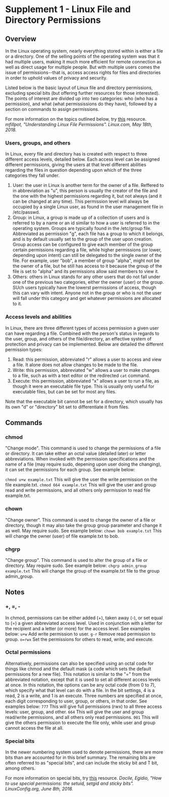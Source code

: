 # Supplement 1 - Linux File and Directory Permissions

## Overview
In the Linux operating system, nearly everything stored within is either a file or a directory.  One of the selling points of the operating system was that it had multiple users, making it much more efficient for remote connection as well as direct usage for multiple people.  But with multiple users comes the issue of permissions--that is, access access rights for files and directories in order to uphold values of privacy and security.

Listed below is the basic layout of Linux file and directory permissions, excluding special bits (but offering further resources for those interested).  The points of interest are divided up into two categories: who (who has a permission), and what (what permississions do they have), followed by a section on commands to assign permissions.

For more information on the topics outlined below, try [this](https://www.linux.com/training-tutorials/understanding-linux-file-permissions/) resource.
*mfillpot, "Understanding Linux File Permissions".  Linux.com, May 18th, 2018.*

### Users, groups, and others
In Linux, every file and directory has is created with respect to three different access levels, detailed below.  Each access level can be assigned different permissions, giving the users at that level different abilities regarding the files in question depending upon which of the three categories they fall under.

 1. User: the user in Linux is another term for the owner of a file.  Reffered to in abbreviation as "u", this person is usually the creator of the file and the one with the highest permissions regarding it, but not always (and it can be changed at any time).  This permission level will always be occupied by a single Linux user, as found in the user management file in /etc/passwd.
 2. Group: in Linux, a group is made up of a collection of users and is referred to by a name or an id similar to how a user is referred to in the operating system.  Groups are typically found in the /etc/group file.  Abbreviated as permission "g", each file has a group to which it belongs, and is by default usually set to the group of the user upon creation.  Group access can be configured to give each member of the group certain permissions regarding a file, while higher permissions (or lower, depending upon intent) can still be delegated to the single owner of the file.  For example, user "bob", a member of group "alpha", might not be the owner of a file, but he still has access to it because the group of the file is set to "alpha" and its permissions allow said members to view it.
 3. Others: others in Linux stands for any other users that do not fall under one of the previous two categories, either the owner (user) or the group.  SUch users typically have the lowerst permissions of access, though this can vary with intent.  Anyone not in the group or who is not the user will fall under this category and get whatever permissions are allocated to it.
 
### Access levels and abilities
In Linux, there are three different types of access permission a given user can have regarding a file.  Combined with the person's status in regards to the user, group, and others of the file/directory, an effective system of protection and privacy can be implemented.  Below are detailed the different permission types:

 1. Read: this permission, abbreviated "r" allows a user to access and view a file.  It alone does not allow changes to be made to the file.
 2. Write: this permission, abbreviated "w" allows a user to make changes to a file, such as with a text editor or the redirected ```cat``` command.
 3. Execute: this permission, abbreviated "x" allows a user to run a file, as though it were an executable file type.  This is usually only useful for executable files, but can be set for most any files.
 
Note that the executable bit cannot be set for a directory, which usually has its own "d" or "directory" bit set to differentiate it from files.

## Commands

### chmod
"Change mode".  This command is used to change the permissions of a file or directory.  It can take either an octal value (detailed later) or letter abbreviations.  When invoked with the permission specifications and the name of a file (may require sudo, depening upon user doing the changing), it can set the permissions for each group.  See example below:

```chmod u+w example.txt```  This will give the user the write permission on the file example.txt.
```chmod 664 example.txt```  This will give the user and group read and write permissions, and all others only permission to read file example.txt.

### chown
"Change owner".  This command is used to change the owner of a file or directory, though it may also take the group group parameter and change it as well.  May require sudo.  See example below:
```chown bob example.txt```  This will change the owner (user) of file example.txt to bob.

### chgrp
"Change group".  This command is used to alter the group of a file or directory.  May require sudo.  See example below:
```chgrp admin_group example.txt```  This will change the group of the example.txt file to the group admin_group.

## Notes

### +, =, -
In chmod, permissions can be either added (+), taken away (-), or set equal to (=) a given abbreviated access level.  Used in conjunction with a letter for the recipient and a letter (or more) for the access level.  See examples below:
```u+w```  Add write permission to user.
```g-r```  Remove read permission to group.
```o=rwx```  Set the permissions for others to read, write, and execute.

### Octal permissions
Alternatively, permissions can also be specified using an octal code for things like chmod and the default mask (a code which sets the default permissions for a new file).  This notation is similar to the "=" from the abbreviated notation, except that it is used to set all different access levels at once.  In this notation, the options can be any octal code (from 0 to 7), which specify what that level can do with a file.  In the bit settings, 4 is a read, 2 is a write, and 1 is an execute.  Three numbers are specified at once, each digit corresponding to user, group, or others, in that order.  See examples below:
```777```  This will give full permissions (rwx) to all three access levels: user, group, and other.
```664```  This will give the user and group read/write permissions, and all others only read permissions.
```001```  This will give the others permission to execute the file only, while user and group cannot access the file at all.

### Special bits
In the newer numbering system used to denote permissions, there are more bits than are accounted for in this brief summary.  The remaining bits are often referred to as "special bits", and can include the sticky bit and T bit, among others.

For more information on special bits, try [this](https://linuxconfig.org/how-to-use-special-permissions-the-setuid-setgid-and-sticky-bits) resource.
*Docile, Egidio, "How to use special permissions: the setuid, setgid and sticky bits".  LinuxConfig.org, June 8th, 2018.*